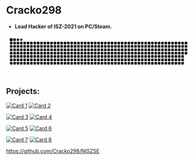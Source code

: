 # Cracko298
- **Lead Hacker of ISZ-2021 on PC/Steam.**

<picture>
  <source media="(prefers-color-scheme: dark)" srcset="https://raw.githubusercontent.com/Cracko298/Cracko298/output/github-contribution-grid-snake-dark.svg">
  <img alt="github contribution grid snake animation" src="https://raw.githubusercontent.com/Cracko298/Cracko298/output/github-contribution-grid-snake.svg">
</picture>


## Projects:



[![Card 1](https://github-readme-stats.vercel.app/api/pin/?username=ISZ-Hacker-Organization&repo=The-ISZ-GodMod-Menu&show_icons=true&theme=dark)](https://github.com/ISZ-Hacker-Organization/The-ISZ-GodMod-Menu)
[![Card 2](https://github-readme-stats.vercel.app/api/pin/?username=ISZ-Hacker-Organization&repo=I2plg-Loader&show_icons=true&theme=dark)](https://github.com/ISZ-Hacker-Organization/I2plg-Loader)

[![Card 3](https://github-readme-stats.vercel.app/api/pin/?username=ISZ-Hacker-Organization&repo=ISZ-ModMenu&show_icons=true&theme=dark)](https://github.com/ISZ-Hacker-Organization/ISZ-ModMenu)
[![Card 4](https://github-readme-stats.vercel.app/api/pin/?username=Cracko298&repo=ISZ-Universal-Unlocker&show_icons=true&theme=dark)](https://github.com/Cracko298/ISZ-Universal-Unlocker)

[![Card 5](https://github-readme-stats.vercel.app/api/pin/?username=ISZ-Hacker-Organization&repo=VS-Revisioned-Installer&show_icons=true&theme=dark)](https://github.com/ISZ-Hacker-Organization/VS-Revisioned-Installer)
[![Card 6](https://github-readme-stats.vercel.app/api/pin/?username=Cracko298&repo=NISZSE&show_icons=true&theme=dark)](https://github.com/Cracko298/NISZSE)

[![Card 7](https://github-readme-stats.vercel.app/api/pin/?username=Cracko298&repo=UE4-AES-Key-Extracting-Guide&show_icons=true&theme=dark)](https://github.com/Cracko298/UE4-AES-Key-Extracting-Guide)
[![Card 8](https://github-readme-stats.vercel.app/api/pin/?username=Cracko298&repo=NISZSE&show_icons=true&theme=dark)](https://github.com/Cracko298/NISZSE)


https://github.com/Cracko298/NISZSE

